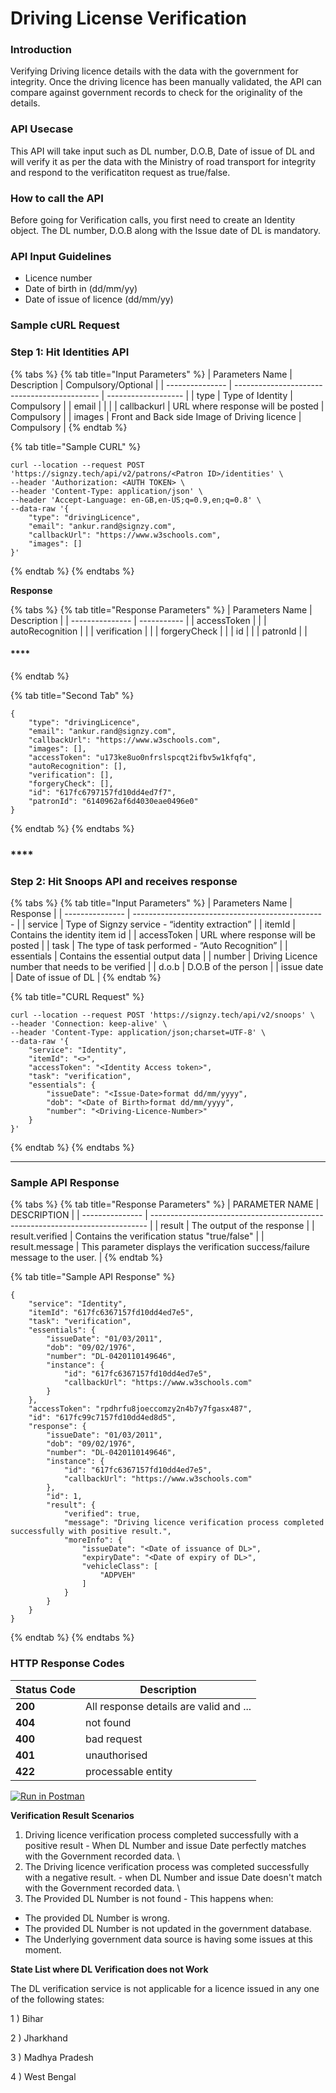 # Driving License Verification

### Introduction

Verifying Driving licence details with the data with the government for integrity. Once the driving licence has been manually validated, the API can compare against government records to check for the originality of the details.

### API Usecase

This API will take input such as DL number, D.O.B, Date of issue of DL and will verify it as per the data with the Ministry of road transport for integrity and respond to the verificatiton request as true/false.

### How to call the API

Before going for Verification calls, you first need to create an Identity object. The DL number, D.O.B along with the Issue date of DL is mandatory.

### API Input Guidelines

* Licence number
* Date of birth in (dd/mm/yy)
* Date of issue of licence (dd/mm/yy)

### Sample cURL Request

### **Step 1**: Hit Identities API

{% tabs %}
{% tab title="Input Parameters" %}
| Parameters Name | Description                                  | Compulsory/Optional |
| --------------- | -------------------------------------------- | ------------------- |
| type            | Type of Identity                             | Compulsory          |
| email           |                                              |                     |
| callbackurl     | URL where response will be posted            | Compulsory          |
| images          | Front and Back side Image of Driving licence | Compulsory          |
{% endtab %}

{% tab title="Sample CURL" %}
```
curl --location --request POST 'https://signzy.tech/api/v2/patrons/<Patron ID>/identities' \
--header 'Authorization: <AUTH TOKEN> \
--header 'Content-Type: application/json' \
--header 'Accept-Language: en-GB,en-US;q=0.9,en;q=0.8' \
--data-raw '{
    "type": "drivingLicence",
    "email": "ankur.rand@signzy.com",
    "callbackUrl": "https://www.w3schools.com",
    "images": []
}'
```
{% endtab %}
{% endtabs %}

**Response**

{% tabs %}
{% tab title="Response Parameters" %}
| Parameters Name | Description |
| --------------- | ----------- |
| accessToken     |             |
| autoRecognition |             |
| verification    |             |
| forgeryCheck    |             |
| id              |             |
| patronId        |             |

#### \*\*\*\*
{% endtab %}

{% tab title="Second Tab" %}
```
{
    "type": "drivingLicence",
    "email": "ankur.rand@signzy.com",
    "callbackUrl": "https://www.w3schools.com",
    "images": [],
    "accessToken": "u173ke8uo0nfrslspcqt2ifbv5w1kfqfq",
    "autoRecognition": [],
    "verification": [],
    "forgeryCheck": [],
    "id": "617fc6797157fd10dd4ed7f7",
    "patronId": "6140962af6d4030eae0496e0"
}
```
{% endtab %}
{% endtabs %}

### \*\*\*\*

### **Step 2:** Hit Snoops API and receives response

{% tabs %}
{% tab title="Input Parameters" %}
| Parameters Name | Response                                         |
| --------------- | ------------------------------------------------ |
| service         | Type of Signzy service - “identity extraction”   |
| itemId          | Contains the identity item id                    |
| accessToken     | URL where response will be posted                |
| task            | The type of task performed - “Auto Recognition”  |
| essentials      | Contains the essential output data               |
| number          | Driving Licence number that needs to be verified |
| d.o.b           | D.O.B of the person                              |
| issue date      | Date of issue of DL                              |
{% endtab %}

{% tab title="CURL Request" %}
```
curl --location --request POST 'https://signzy.tech/api/v2/snoops' \
--header 'Connection: keep-alive' \
--header 'Content-Type: application/json;charset=UTF-8' \
--data-raw '{
    "service": "Identity",
    "itemId": "<>",
    "accessToken": "<Identity Access token>",
    "task": "verification",
    "essentials": {
        "issueDate": "<Issue-Date>format dd/mm/yyyy",
        "dob": "<Date of Birth>format dd/mm/yyyy",
        "number": "<Driving-Licence-Number>"
    }
}'
```
{% endtab %}
{% endtabs %}

***

### Sample API Response

{% tabs %}
{% tab title="Response Parameters" %}
| PARAMETER NAME  | DESCRIPTION                                                                   |
| --------------- | ----------------------------------------------------------------------------- |
| result          | The output of the response                                                    |
| result.verified | Contains the verification status "true/false"                                 |
| result.message  | This parameter displays the verification success/failure message to the user. |
{% endtab %}

{% tab title="Sample API Response" %}
```
{
    "service": "Identity",
    "itemId": "617fc6367157fd10dd4ed7e5",
    "task": "verification",
    "essentials": {
        "issueDate": "01/03/2011",
        "dob": "09/02/1976",
        "number": "DL-0420110149646",
        "instance": {
            "id": "617fc6367157fd10dd4ed7e5",
            "callbackUrl": "https://www.w3schools.com"
        }
    },
    "accessToken": "rpdhrfu8joeccomzy2n4b7y7fgasx487",
    "id": "617fc99c7157fd10dd4ed8d5",
    "response": {
        "issueDate": "01/03/2011",
        "dob": "09/02/1976",
        "number": "DL-0420110149646",
        "instance": {
            "id": "617fc6367157fd10dd4ed7e5",
            "callbackUrl": "https://www.w3schools.com"
        },
        "id": 1,
        "result": {
            "verified": true,
            "message": "Driving licence verification process completed successfully with positive result.",
            "moreInfo": {
                "issueDate": "<Date of issuance of DL>",
                "expiryDate": "<Date of expiry of DL>",
                "vehicleClass": [
                    "ADPVEH"
                ]
            }
        }
    }
}
```
{% endtab %}
{% endtabs %}

### **HTTP Response Codes**

| Status Code | Description                            |
| ----------- | -------------------------------------- |
| **200**     | All response details are valid and ... |
| **404**     | not found                              |
| **400**     | bad request                            |
| **401**     | unauthorised                           |
| **422**     | processable entity                     |

[![Run in Postman](https://run.pstmn.io/button.svg)](https://www.getpostman.com/collections/9b6a7babd012235b2a9b)

**Verification Result Scenarios**

1. Driving licence verification process completed successfully with a positive result - When DL Number and issue Date perfectly matches with the Government recorded data. \\
2. The Driving licence verification process was completed successfully with a negative result. - when DL Number and issue Date doesn't match with the Government recorded data. \\
3. The Provided DL Number is not found - This happens when:

* The provided DL Number is wrong.
* The provided DL Number is not updated in the government database.
* The Underlying government data source is having some issues at this moment.

**State List where DL Verification does not Work**

The DL verification service is not applicable for a licence issued in any one of the following states:

1 ) Bihar

2 ) Jharkhand

3 ) Madhya Pradesh

4 ) West Bengal
